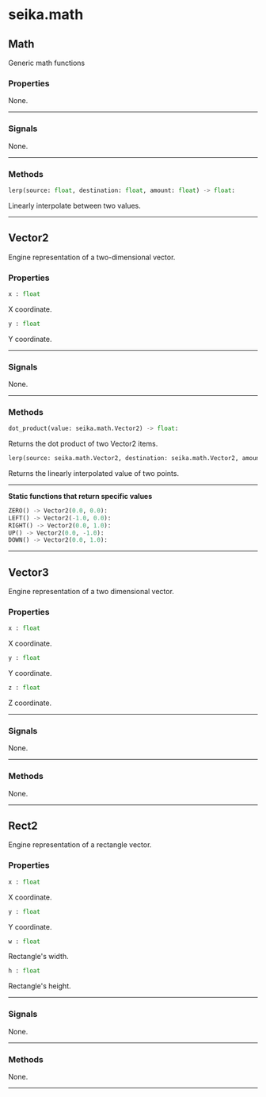 # seika.math

## Math

Generic math functions

### Properties

None.

---

### Signals

None.

---

### Methods

```python
lerp(source: float, destination: float, amount: float) -> float:
```

Linearly interpolate between two values.

---

## Vector2

Engine representation of a two-dimensional vector.

### Properties

```python
x : float
```
X coordinate.

```python
y : float
```
Y coordinate.

---

### Signals

None.

---

### Methods

```python
dot_product(value: seika.math.Vector2) -> float:
```

Returns the dot product of two Vector2 items.

```python
lerp(source: seika.math.Vector2, destination: seika.math.Vector2, amount: float) -> seika.math.Vector2:
```

Returns the linearly interpolated value of two points.

---

**Static functions that return specific values**

```python
ZERO() -> Vector2(0.0, 0.0):
LEFT() -> Vector2(-1.0, 0.0):
RIGHT() -> Vector2(0.0, 1.0):
UP() -> Vector2(0.0, -1.0):
DOWN() -> Vector2(0.0, 1.0):
```

---

## Vector3

Engine representation of a two dimensional vector.

### Properties

```python
x : float
```

X coordinate.

```python
y : float
```

Y coordinate.

```python
z : float
```

Z coordinate.

---

### Signals

None.

---

### Methods

None.

---

## Rect2

Engine representation of a rectangle vector.

### Properties

```python
x : float
```

X coordinate.

```python
y : float
```

Y coordinate.

```python
w : float
```

Rectangle's width.

```python
h : float
```

Rectangle's height.

---

### Signals

None.

---

### Methods

None.

---
